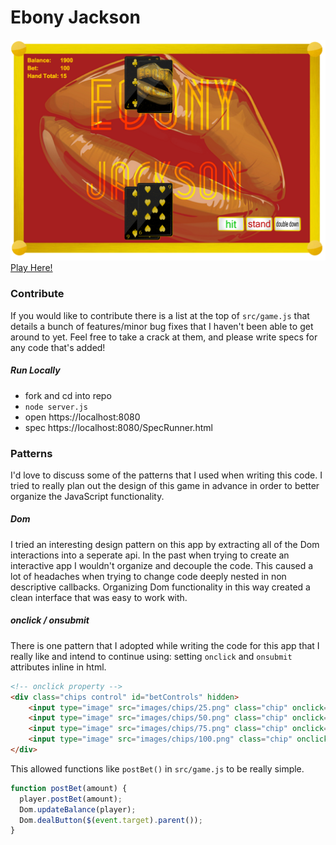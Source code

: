 # Ebony Jackson

![game screenshot](/images/screenshot.png)
[Play Here!](https://ebony-jackson.herokuapp.com)

### Contribute

If you would like to contribute there is a list at the top of `src/game.js` that details a bunch of features/minor bug fixes that I haven't been able to get around to yet. Feel free to take a crack at them, and please write specs for any code that's added!

##### Run Locally

+ fork and cd into repo
+ `node server.js`
+ open https://localhost:8080
+ spec https://localhost:8080/SpecRunner.html

### Patterns
I'd love to discuss some of the patterns that I used when writing this code. I tried to really plan out the design of this game in advance in order to better organize the JavaScript functionality.

##### Dom
I tried an interesting design pattern on this app by extracting all of the Dom interactions into a seperate api. In the past when trying to create an interactive app I wouldn't organize and decouple the code. This caused a lot of headaches when trying to change code deeply nested in non descriptive callbacks. Organizing Dom functionality in this way created a clean interface that was easy to work with.

##### onclick / onsubmit

There is one pattern that I adopted while writing the code for this app that I really like and intend to continue using: setting `onclick` and `onsubmit` attributes inline in html.

```html
<!-- onclick property -->
<div class="chips control" id="betControls" hidden>
    <input type="image" src="images/chips/25.png" class="chip" onclick="postBet(25)">
    <input type="image" src="images/chips/50.png" class="chip" onclick="postBet(50)">
    <input type="image" src="images/chips/75.png" class="chip" onclick="postBet(75)">
    <input type="image" src="images/chips/100.png" class="chip" onclick="postBet(100)">
</div>
```
This allowed functions like `postBet()` in `src/game.js` to be really simple.
```javascript
function postBet(amount) {
  player.postBet(amount);
  Dom.updateBalance(player);
  Dom.dealButton($(event.target).parent());
}
```
